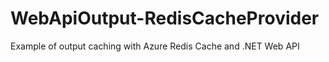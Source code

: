 # WebApiOutput-RedisCacheProvider
Example of output caching with Azure Redis Cache and .NET Web API
